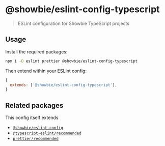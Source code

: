 # @showbie/eslint-config-typescript

> ESLint configuration for Showbie TypeScript projects

## Usage

Install the required packages:

```sh
npm i -D eslint prettier @showbie/eslint-config-typescript
```

Then extend within your ESLint config:

```js
{
  extends: ['@showbie/eslint-config-typescript'],
}
```

## Related packages

This config itself extends

- [`@showbie/eslint-config`](https://github.com/showbie/showbie-eslint-config/tree/main/packages/base)
- [`@typescript-eslint/recommended`](https://github.com/typescript-eslint/typescript-eslint/blob/master/packages/eslint-plugin/src/configs/recommended.ts)
- [`prettier/recommended`](https://github.com/prettier/eslint-plugin-prettier/#recommended-configuration)

